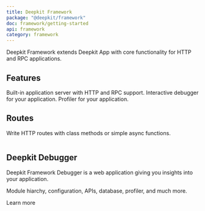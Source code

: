 ```yaml
---
title: Deepkit Framework
package: "@deepkit/framework"
doc: framework/getting-started
api: framework
category: framework
---
```


<p class="introduction">
    Deepkit Framework extends Deepkit App with core functionality for HTTP and RPC applications.
</p>


## Features

<div class="app-boxes-small">
    <box title="Application Server">Built-in application server with HTTP and RPC support.</box>
    <box title="Debugger">Interactive debugger for your application.</box>
    <box title="Profiler">Profiler for your application.</box>
</div>

<feature class="center">

## Routes

Write HTTP routes with class methods or simple async functions.

```typescript
```

</feature>



<div class="wrapper app-product">
<h2>Deepkit Debugger</h2>

<p>
    Deepkit Framework Debugger is a web application giving you insights into your application.
</p>

<p>
    Module hiarchy, configuration, APIs, database, profiler, and much more.
</p>

<p>
    <a class="button big" routerLink="/library/debugger">Learn more</a>
</p>

<app-images>
    <app-image src="/assets/screenshots/debugger-http.png"></app-image>
    <app-image src="/assets/screenshots/debugger-modules.png"></app-image>
    <app-image src="/assets/screenshots-profiler/overview.png"></app-image>
    <app-image src="/assets/screenshots/debugger-configuration.png"></app-image>
    <app-image src="/assets/screenshots/debugger-api-http.png"></app-image>
</app-images>
</div>
